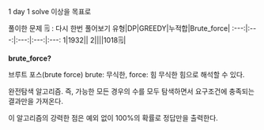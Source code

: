 1 day 1 solve 이상을 목표로

풀이한 문제
🗒️ : 다시 한번 풀어보기
유형|DP|GREEDY|누적합|Brute_force|
:---:|:---:|:---:|:---:|:---:
1|1932||
2||||1018🗒️|

**brute_force?**

브루트 포스(brute force)
brute: 무식한, force: 힘   무식한 힘으로 해석할 수 있다.

완전탐색 알고리즘. 즉, 가능한 모든 경우의 수를 모두 탐색하면서 요구조건에 충족되는 결과만을 가져온다.

이 알고리즘의 강력한 점은 예외 없이 100%의 확률로 정답만을 출력한다.

